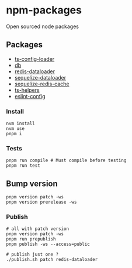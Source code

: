 # npm-packages
Open sourced node packages

## Packages
* [ts-config-loader](packages/ts-config-loader/README.md)
* [db](packages/db/README.md)
* [redis-dataloader](packages/redis-dataloader/README.md)
* [sequelize-dataloader](packages/sequelize-dataloader/README.md)
* [sequelize-redis-cache](packages/sequelize-redis-cache/README.md)
* [ts-helpers](packages/ts-helpers/README.md)
* [eslint-config](packages/eslint-config/README.md)


### Install
```shell
nvm install
nvm use
pnpm i
```

### Tests
```shell
pnpm run compile # Must compile before testing
pnpm run test
```

## Bump version
```shell
pnpm version patch -ws
pnpm version prerelease -ws
```

### Publish
```shell
# all with patch version
pnpm version patch -ws
pnpm run prepublish
pnpm publish -ws --access=public

# publish just one ?
./publish.sh patch redis-dataloader
```

